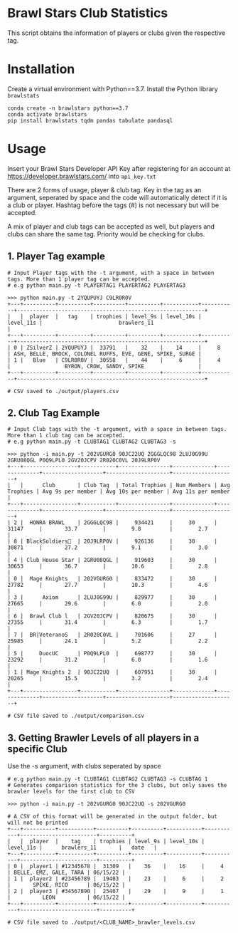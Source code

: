 # Brawl Stars Club Statistics
This script obtains the information of players or clubs given the respective tag.

# Installation
Create a virtual environment with Python==3.7. Install the Python library `brawlstats`
```
conda create -n brawlstars python==3.7
conda activate brawlstars
pip install brawlstats tqdm pandas tabulate pandasql
```
# Usage

Insert your Brawl Stars Developer API Key after registering for an account at https://developer.brawlstars.com/ into `api_key.txt`

There are 2 forms of usage, player & club tag. Key in the tag as an argument, seperated by space and the code will automatically detect if it is a club or player. 
Hashtag before the tags (#) is not necessary but will be accepted.

A mix of player and club tags can be accepted as well, but players and clubs can share the same tag. Priority would be checking for clubs.

## 1. Player Tag example
```
# Input Player tags with the -t argument, with a space in between tags. More than 1 player tag can be accepted. 
# e.g python main.py -t PLAYERTAG1 PLAYERTAG2 PLAYERTAG3

>>> python main.py -t 2YQUPUYJ C9LR0R0V
+---+----------+----------+----------+----------+-----------+-----------+-----------------------------------------------------------+
|   |  player  |   tag    | trophies | level_9s | level_10s | level_11s |                        brawlers_11                        |
+---+----------+----------+----------+----------+-----------+-----------+-----------------------------------------------------------+
| 0 | ZSilverZ | 2YQUPUYJ |  33791   |    32    |    14     |     8     | ASH, BELLE, BROCK, COLONEL RUFFS, EVE, GENE, SPIKE, SURGE |
| 1 |   Blue   | C9LR0R0V |  30558   |    44    |     6     |     4     |                 BYRON, CROW, SANDY, SPIKE                 |
+---+----------+----------+----------+----------+-----------+-----------+-----------------------------------------------------------+

# CSV saved to ./output/players.csv

```
## 2. Club Tag Example

```
# Input Club tags with the -t argument, with a space in between tags. More than 1 club tag can be accepted. 
# e.g python main.py -t CLUBTAG1 CLUBTAG2 CLUBTAG3 -s
 
>>> python -i main.py -t 202VGURG0 90JC22UQ 2GGGLQC98 2LUJ0G99U 2GRU08QGL P0Q9LPL0 2GV20JCPV 2R020C0VL 20J9LRP0V 
+---+-----------------+-----------+----------------+-------------+--------------+-------------------+--------------------+--------------------+
|   |      Club       | Club Tag  | Total Trophies | Num Members | Avg Trophies | Avg 9s per member | Avg 10s per member | Avg 11s per member |
+---+-----------------+-----------+----------------+-------------+--------------+-------------------+--------------------+--------------------+
| 2 |  HONRA BRAWL    | 2GGGLQC98 |     934421     |     30      |    31147     |       33.7        |        9.8         |        2.7         |
| 8 | BlackSoldiers🥷  | 20J9LRP0V |     926136     |     30      |    30871     |       27.2        |        9.1         |        3.0         |
| 4 | Club House Star | 2GRU08QGL |     919603     |     30      |    30653     |       36.7        |        10.6        |        2.8         |
| 0 |  Mage Knights   | 202VGURG0 |     833472     |     30      |    27782     |       27.7        |        10.3        |        4.6         |
| 3 |      Axiom      | 2LUJ0G99U |     829977     |     30      |    27665     |       29.6        |        6.0         |        2.0         |
| 6 |  Brawl Club l   | 2GV20JCPV |     820675     |     30      |    27355     |       31.4        |        6.3         |        1.7         |
| 7 |  BR|VeteranoS   | 2R020C0VL |     701606     |     27      |    25985     |       24.1        |        5.2         |        2.2         |
| 5 |     DuocUC      | P0Q9LPL0  |     698777     |     30      |    23292     |       31.2        |        6.0         |        1.6         |
| 1 | Mage Knights 2  | 90JC22UQ  |     607951     |     30      |    20265     |       15.5        |        3.2         |        2.4         |
+---+-----------------+-----------+----------------+-------------+--------------+-------------------+--------------------+--------------------+

# CSV file saved to ./output/comparison.csv

```

## 3. Getting Brawler Levels of all players in a specific Club
Use the -s argument, with clubs seperated by space

```
# e.g python main.py -t CLUBTAG1 CLUBTAG2 CLUBTAG3 -s CLUBTAG 1
# Generates comparison statistics for the 3 clubs, but only saves the brawler levels for the first club to CSV

>>> python -i main.py -t 202VGURG0 90JC22UQ -s 202VGURG0

# A CSV of this format will be generated in the output folder, but will not be printed
+---+----------+-----------+----------+----------+-----------+-----------+------------------------+----------+
|   |  player  |    tag    | trophies | level_9s | level_10s | level_11s |      brawlers_11       |   date   |
+---+----------+-----------+----------+----------+-----------+-----------+------------------------+----------+
| 0 |  player1 | #12345678 |  31309   |    36    |    16     |     4     | BELLE, EMZ, GALE, TARA | 06/15/22 |
| 1 |  player2 | #23456789 |  19403   |    23    |     6     |     2     |       SPIKE, RICO      | 06/15/22 |
| 2 |  player3 | #34567890 |  25407   |    29    |     9     |     1     |          LEON          | 06/15/22 |
+---+----------+-----------+----------+----------+-----------+-----------+------------------------+----------+

# CSV file saved to ./output/<CLUB_NAME>_brawler_levels.csv

```
